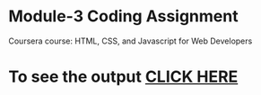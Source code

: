 

# Module-3 Coding Assignment

Coursera course: HTML, CSS, and Javascript for Web Developers

# To see the output [CLICK HERE](https://prateek69.github.io/module-3/index.html)

